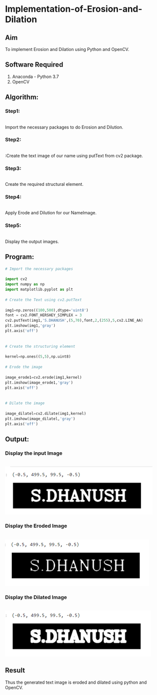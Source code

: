 # Implementation-of-Erosion-and-Dilation
## Aim
To implement Erosion and Dilation using Python and OpenCV.
## Software Required
1. Anaconda - Python 3.7
2. OpenCV
## Algorithm:
### Step1:
<br>Import the necessary packages to do Erosion and Dilution.



### Step2:
<br>:Create the text image of our name using putText from cv2 package.


### Step3:
<br>Create the required structural element.

### Step4:
<br>Apply Erode and Dilution for our NameImage.

### Step5:
<br>Display the output images.


 
## Program:
``` Python
# Import the necessary packages

import cv2
import numpy as np
import matplotlib.pyplot as plt

# Create the Text using cv2.putText

img1=np.zeros((100,500),dtype='uint8')
font = cv2.FONT_HERSHEY_SIMPLEX = 3
cv2.putText(img1,'S.DHANUSH',(5,70),font,2,(255),5,cv2.LINE_AA)
plt.imshow(img1,'gray')
plt.axis('off')


# Create the structuring element

kernel=np.ones((5,5),np.uint8)

# Erode the image

image_erode1=cv2.erode(img1,kernel)
plt.imshow(image_erode1,'gray')
plt.axis('off')


# Dilate the image

image_dilatel=cv2.dilate(img1,kernel)
plt.imshow(image_dilatel,'gray')
plt.axis('off')


```
## Output:

### Display the input Image
<br>![output](N-01.png)


### Display the Eroded Image
<br>![output](N-02.png)


### Display the Dilated Image

<br>![output](N-03.png)


## Result
Thus the generated text image is eroded and dilated using python and OpenCV.
